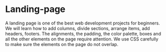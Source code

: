 # Landing-page
A landing page is one of the best web development projects for beginners.  We will learn how to add columns, divide sections, arrange items, add headers, footers.  The alignments, the padding, the color palette, boxes and all the other elements on the page require attention. We use CSS carefully to make sure the elements on the page do not overlap.
